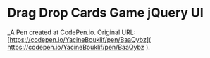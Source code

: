 # Drag Drop Cards Game jQuery UI
 _A Pen created at CodePen.io. Original URL: [https://codepen.io/YacineBouklif/pen/BaaQybz]( https://codepen.io/YacineBouklif/pen/BaaQybz ).

 